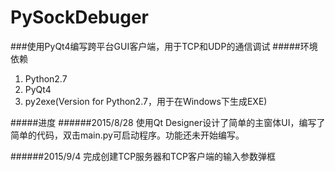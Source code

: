# PySockDebuger

###使用PyQt4编写跨平台GUI客户端，用于TCP和UDP的通信调试
#####环境依赖
1. Python2.7
2. PyQt4
3. py2exe(Version for Python2.7，用于在Windows下生成EXE)


#####进度
######2015/8/28
使用Qt Designer设计了简单的主窗体UI，编写了简单的代码，双击main.py可启动程序。功能还未开始编写。

######2015/9/4
完成创建TCP服务器和TCP客户端的输入参数弹框
